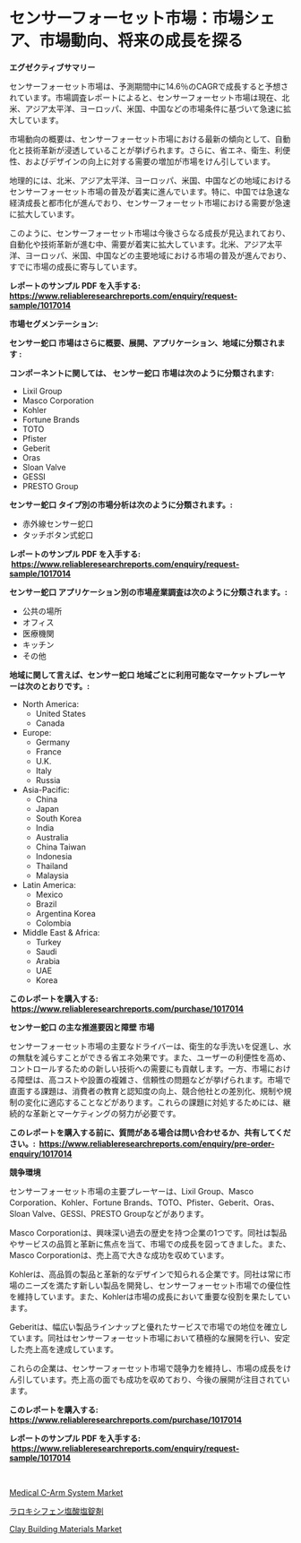 <p><h1>センサーフォーセット市場：市場シェア、市場動向、将来の成長を探る</h1></p><p><strong>エグゼクティブサマリー</strong></p>
<p><p>センサーフォーセット市場は、予測期間中に14.6％のCAGRで成長すると予想されています。市場調査レポートによると、センサーフォーセット市場は現在、北米、アジア太平洋、ヨーロッパ、米国、中国などの市場条件に基づいて急速に拡大しています。</p><p>市場動向の概要は、センサーフォーセット市場における最新の傾向として、自動化と技術革新が浸透していることが挙げられます。さらに、省エネ、衛生、利便性、およびデザインの向上に対する需要の増加が市場をけん引しています。</p><p>地理的には、北米、アジア太平洋、ヨーロッパ、米国、中国などの地域におけるセンサーフォーセット市場の普及が着実に進んでいます。特に、中国では急速な経済成長と都市化が進んでおり、センサーフォーセット市場における需要が急速に拡大しています。</p><p>このように、センサーフォーセット市場は今後さらなる成長が見込まれており、自動化や技術革新が進む中、需要が着実に拡大しています。北米、アジア太平洋、ヨーロッパ、米国、中国などの主要地域における市場の普及が進んでおり、すでに市場の成長に寄与しています。</p></p>
<p><strong>レポートのサンプル PDF を入手する: <a href="https://www.reliableresearchreports.com/enquiry/request-sample/1017014">https://www.reliableresearchreports.com/enquiry/request-sample/1017014</a></strong></p>
<p><strong>市場セグメンテーション:</strong></p>
<p><strong> センサー蛇口 市場はさらに概要、展開、アプリケーション、地域に分類されます :</strong></p>
<p><strong>コンポーネントに関しては、 センサー蛇口 市場は次のように分類されます: &nbsp;</strong></p>
<p><ul><li>Lixil Group</li><li>Masco Corporation</li><li>Kohler</li><li>Fortune Brands</li><li>TOTO</li><li>Pfister</li><li>Geberit</li><li>Oras</li><li>Sloan Valve</li><li>GESSI</li><li>PRESTO Group</li></ul></p>
<p><strong> センサー蛇口 タイプ別の市場分析は次のように分類されます。:</strong></p>
<p><ul><li>赤外線センサー蛇口</li><li>タッチボタン式蛇口</li></ul></p>
<p><strong>レポートのサンプル PDF を入手する: &nbsp;<a href="https://www.reliableresearchreports.com/enquiry/request-sample/1017014">https://www.reliableresearchreports.com/enquiry/request-sample/1017014</a></strong></p>
<p><strong> センサー蛇口 アプリケーション別の市場産業調査は次のように分類されます。:</strong></p>
<p><ul><li>公共の場所</li><li>オフィス</li><li>医療機関</li><li>キッチン</li><li>その他</li></ul></p>
<p><strong>地域に関して言えば、センサー蛇口 地域ごとに利用可能なマーケットプレーヤーは次のとおりです。:</strong></p>
<p><ul>
    <li>
        North America:
        <ul>
            <li>United States</li>
            <li>Canada</li>
        </ul>
    </li>
    <li>
        Europe:
        <ul>
            <li>Germany</li>
            <li>France</li>
            <li>U.K.</li>
            <li>Italy</li>
            <li>Russia</li>
        </ul>
    </li>
    <li>
        Asia-Pacific:
        <ul>
            <li>China</li>
            <li>Japan</li>
            <li>South Korea</li>
            <li>India</li>
            <li>Australia</li>
            <li>China Taiwan</li>
            <li>Indonesia</li>
            <li>Thailand</li>
            <li>Malaysia</li>
        </ul>
    </li>
    <li>
        Latin America:
        <ul>
            <li>Mexico</li>
            <li>Brazil</li>
            <li>Argentina Korea</li>
            <li>Colombia</li>
        </ul>
    </li>
    <li>
        Middle East & Africa:
        <ul>
            <li>Turkey</li>
            <li>Saudi</li>
            <li>Arabia</li>
            <li>UAE</li>
            <li>Korea</li>
        </ul>
    </li>
    </ul></p>
<p><strong>このレポートを購入する: &nbsp;<a href="https://www.reliableresearchreports.com/purchase/1017014">https://www.reliableresearchreports.com/purchase/1017014</a></strong></p>
<p><strong>センサー蛇口 の主な推進要因と障壁 市場</strong></p>
<p><p>センサーフォーセット市場の主要なドライバーは、衛生的な手洗いを促進し、水の無駄を減らすことができる省エネ効果です。また、ユーザーの利便性を高め、コントロールするための新しい技術への需要にも貢献します。一方、市場における障壁は、高コストや設置の複雑さ、信頼性の問題などが挙げられます。市場で直面する課題は、消費者の教育と認知度の向上、競合他社との差別化、規制や規制の変化に適応することなどがあります。これらの課題に対処するためには、継続的な革新とマーケティングの努力が必要です。</p></p>
<p><strong>このレポートを購入する前に、質問がある場合は問い合わせるか、共有してください。:&nbsp; <a href="https://www.reliableresearchreports.com/enquiry/pre-order-enquiry/1017014">https://www.reliableresearchreports.com/enquiry/pre-order-enquiry/1017014</a></strong></p>
<p><strong>競争環境</strong></p>
<p><p>センサーフォーセット市場の主要プレーヤーは、Lixil Group、Masco Corporation、Kohler、Fortune Brands、TOTO、Pfister、Geberit、Oras、Sloan Valve、GESSI、PRESTO Groupなどがあります。</p><p>Masco Corporationは、興味深い過去の歴史を持つ企業の1つです。同社は製品やサービスの品質と革新に焦点を当て、市場での成長を図ってきました。また、Masco Corporationは、売上高で大きな成功を収めています。</p><p>Kohlerは、高品質の製品と革新的なデザインで知られる企業です。同社は常に市場のニーズを満たす新しい製品を開発し、センサーフォーセット市場での優位性を維持しています。また、Kohlerは市場の成長において重要な役割を果たしています。</p><p>Geberitは、幅広い製品ラインナップと優れたサービスで市場での地位を確立しています。同社はセンサーフォーセット市場において積極的な展開を行い、安定した売上高を達成しています。</p><p>これらの企業は、センサーフォーセット市場で競争力を維持し、市場の成長をけん引しています。売上高の面でも成功を収めており、今後の展開が注目されています。</p></p>
<p><strong>このレポートを購入する: &nbsp; <a href="https://www.reliableresearchreports.com/purchase/1017014">https://www.reliableresearchreports.com/purchase/1017014</a></strong></p>
<p><strong>レポートのサンプル PDF を入手する: &nbsp;<a href="https://www.reliableresearchreports.com/enquiry/request-sample/1017014">https://www.reliableresearchreports.com/enquiry/request-sample/1017014</a></strong><strong></strong></p>
<p>&nbsp;</p>
<p><p><a href="https://view.publitas.com/reportprime-1/medical-c-arm-system-market-size-2023-2030-global-industrial-analysis-key-geographical-regions-market-share-top-key-players-product-types-and-forecast-research-report/">Medical C-Arm System Market</a></p><p><a href="https://medium.com/@briaabshire64/%E3%83%A9%E3%83%AD%E3%82%AD%E3%82%B7%E3%83%95%E3%82%A7%E3%83%B3%E5%A1%A9%E9%85%B8%E5%A1%A9%E9%8C%A0%E5%B8%82%E5%A0%B4-%E7%A8%AE%E9%A1%9E-%E3%82%A2%E3%83%97%E3%83%AA%E3%82%B1%E3%83%BC%E3%82%B7%E3%83%A7%E3%83%B3-%E5%9C%B0%E7%90%86%E3%81%AB%E3%82%88%E3%82%8B%E5%8C%85%E6%8B%AC%E7%9A%84%E3%81%AA%E8%A9%95%E4%BE%A1-8922ad9ae1ec">ラロキシフェン塩酸塩錠剤</a></p><p><a href="https://github.com/bmorecock/Market-Research-Report-List-2/blob/main/clay-building-materials-market.md">Clay Building Materials Market</a></p></p>